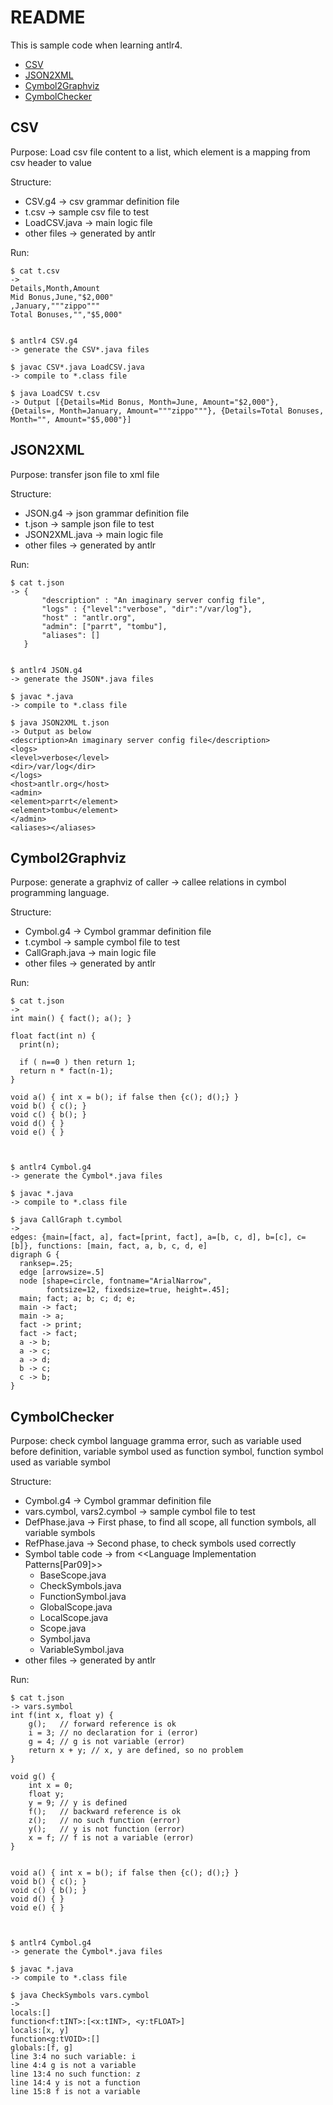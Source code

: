# README
This is sample code when learning antlr4.

* [CSV](#csv)
* [JSON2XML](#json2xml)
* [Cymbol2Graphviz](#cymbol2graphviz)
* [CymbolChecker](#cymbolchecker)



## CSV 
Purpose: Load csv file content to a list, which element is a mapping from csv header to value

Structure:
- CSV.g4        -> csv grammar definition file
- t.csv         -> sample csv file to test
- LoadCSV.java  -> main logic file
- other files   -> generated by antlr

Run:

```
$ cat t.csv
-> 
Details,Month,Amount
Mid Bonus,June,"$2,000"
,January,"""zippo"""
Total Bonuses,"","$5,000"


$ antlr4 CSV.g4
-> generate the CSV*.java files

$ javac CSV*.java LoadCSV.java
-> compile to *.class file

$ java LoadCSV t.csv
-> Output [{Details=Mid Bonus, Month=June, Amount="$2,000"}, {Details=, Month=January, Amount="""zippo"""}, {Details=Total Bonuses, Month="", Amount="$5,000"}]

```


## JSON2XML 
Purpose: transfer json file to xml file

Structure:
- JSON.g4        -> json grammar definition file
- t.json         -> sample json file to test
- JSON2XML.java  -> main logic file
- other files   -> generated by antlr

Run:

```
$ cat t.json
-> {
       "description" : "An imaginary server config file",
       "logs" : {"level":"verbose", "dir":"/var/log"},
       "host" : "antlr.org",
       "admin": ["parrt", "tombu"],
       "aliases": []
   }


$ antlr4 JSON.g4
-> generate the JSON*.java files

$ javac *.java
-> compile to *.class file

$ java JSON2XML t.json
-> Output as below
<description>An imaginary server config file</description>
<logs>
<level>verbose</level>
<dir>/var/log</dir>
</logs>
<host>antlr.org</host>
<admin>
<element>parrt</element>
<element>tombu</element>
</admin>
<aliases></aliases>
```

## Cymbol2Graphviz 
Purpose: generate a graphviz of caller -> callee relations in cymbol programming language.

Structure:
- Cymbol.g4        -> Cymbol grammar definition file
- t.cymbol         -> sample cymbol file to test
- CallGraph.java  -> main logic file
- other files   -> generated by antlr

Run:

```
$ cat t.json
-> 
int main() { fact(); a(); }

float fact(int n) {
  print(n);
  
  if ( n==0 ) then return 1;
  return n * fact(n-1);
}

void a() { int x = b(); if false then {c(); d();} }
void b() { c(); }
void c() { b(); }
void d() { }
void e() { }



$ antlr4 Cymbol.g4
-> generate the Cymbol*.java files

$ javac *.java
-> compile to *.class file

$ java CallGraph t.cymbol
-> 
edges: {main=[fact, a], fact=[print, fact], a=[b, c, d], b=[c], c=[b]}, functions: [main, fact, a, b, c, d, e]
digraph G {
  ranksep=.25;
  edge [arrowsize=.5]
  node [shape=circle, fontname="ArialNarrow",
        fontsize=12, fixedsize=true, height=.45];
  main; fact; a; b; c; d; e; 
  main -> fact;
  main -> a;
  fact -> print;
  fact -> fact;
  a -> b;
  a -> c;
  a -> d;
  b -> c;
  c -> b;
}

```

## CymbolChecker
Purpose: check cymbol language gramma error, such as variable used before definition, variable symbol used as function symbol, function symbol used as variable symbol

Structure:
- Cymbol.g4        -> Cymbol grammar definition file
- vars.cymbol, vars2.cymbol         -> sample cymbol file to test
- DefPhase.java  -> First phase, to find all scope, all function symbols, all variable symbols
- RefPhase.java  -> Second phase, to check symbols used correctly
- Symbol table code  -> from <<Language Implementation Patterns[Par09]>>
    - BaseScope.java
    - CheckSymbols.java
    - FunctionSymbol.java
    - GlobalScope.java
    - LocalScope.java
    - Scope.java
    - Symbol.java
    - VariableSymbol.java
- other files   -> generated by antlr

Run:

```
$ cat t.json
-> vars.symbol
int f(int x, float y) {
    g();   // forward reference is ok
    i = 3; // no declaration for i (error)
    g = 4; // g is not variable (error)
    return x + y; // x, y are defined, so no problem
}

void g() {
    int x = 0;
    float y;
    y = 9; // y is defined
    f();   // backward reference is ok
    z();   // no such function (error)
    y();   // y is not function (error)
    x = f; // f is not a variable (error)
}


void a() { int x = b(); if false then {c(); d();} }
void b() { c(); }
void c() { b(); }
void d() { }
void e() { }



$ antlr4 Cymbol.g4
-> generate the Cymbol*.java files

$ javac *.java
-> compile to *.class file

$ java CheckSymbols vars.cymbol
-> 
locals:[]
function<f:tINT>:[<x:tINT>, <y:tFLOAT>]
locals:[x, y]
function<g:tVOID>:[]
globals:[f, g]
line 3:4 no such variable: i
line 4:4 g is not a variable
line 13:4 no such function: z
line 14:4 y is not a function
line 15:8 f is not a variable


```

